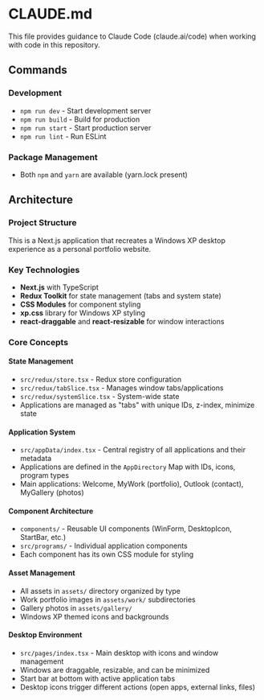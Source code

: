 # CLAUDE.md

This file provides guidance to Claude Code (claude.ai/code) when working with code in this repository.

## Commands

### Development
- `npm run dev` - Start development server
- `npm run build` - Build for production
- `npm run start` - Start production server
- `npm run lint` - Run ESLint

### Package Management
- Both `npm` and `yarn` are available (yarn.lock present)

## Architecture

### Project Structure
This is a Next.js application that recreates a Windows XP desktop experience as a personal portfolio website.

### Key Technologies
- **Next.js** with TypeScript
- **Redux Toolkit** for state management (tabs and system state)
- **CSS Modules** for component styling
- **xp.css** library for Windows XP styling
- **react-draggable** and **react-resizable** for window interactions

### Core Concepts

#### State Management
- `src/redux/store.tsx` - Redux store configuration
- `src/redux/tabSlice.tsx` - Manages window tabs/applications
- `src/redux/systemSlice.tsx` - System-wide state
- Applications are managed as "tabs" with unique IDs, z-index, minimize state

#### Application System
- `src/appData/index.tsx` - Central registry of all applications and their metadata
- Applications are defined in the `AppDirectory` Map with IDs, icons, program types
- Main applications: Welcome, MyWork (portfolio), Outlook (contact), MyGallery (photos)

#### Component Architecture
- `components/` - Reusable UI components (WinForm, DesktopIcon, StartBar, etc.)
- `src/programs/` - Individual application components
- Each component has its own CSS module for styling

#### Asset Management
- All assets in `assets/` directory organized by type
- Work portfolio images in `assets/work/` subdirectories
- Gallery photos in `assets/gallery/`
- Windows XP themed icons and backgrounds

#### Desktop Environment
- `src/pages/index.tsx` - Main desktop with icons and window management
- Windows are draggable, resizable, and can be minimized
- Start bar at bottom with active application tabs
- Desktop icons trigger different actions (open apps, external links, files)